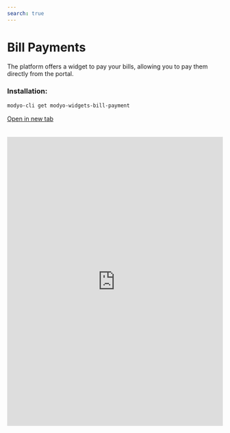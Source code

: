 ```yaml
---
search: true
---
```


# Bill Payments

The platform offers a widget to pay your bills, allowing you to pay them directly from the portal.

### Installation:

```bash
modyo-cli get modyo-widgets-bill-payment
```

[Open in new tab](https://widgets.modyo.com/retail/bill-payment)

<iframe id="widgetFrame" src="https://widgets.modyo.com/retail/payments-summary" width="100%" frameborder="0" style="min-height:675px;overflow:auto;margin-top:20px;"/>

To add and pay your bills, the default options available are:

| Feature           | Description                                           |
|:------------------------|:------------------------------------------------------|
| My Accounts             | View all paid and pending accounts for the user. When you select an account, you can view the dates, amounts, and IDs of the operation. From here you can **Edit** and **Delete** accounts. If you do not have an outstanding balance, the button to pay will be disabled, otherwise the button will be lit with the amount to be paid.                                                                            |
| New Account            | Add a new account by selecting from a list of predefined categories. Companies of that type will be charged depending on the type selected. Select the company, fill in your customer agreement number and the alias of how it will appear in **My Accounts**. The categories that the widget offers are: <ul> <li> Water </li> <li> Transportation </li> <li> Highways </li> <li> Education </li> <li> Contributions </li> <li> Electricity </li><li> Gas </li>  <li>Real-estate </li> <li> Institute </li> <li> Insurance </li> </ul> <br> If you activate **Schedule this transfer? **, you can add **Start Date**, **Pay from**, **End Date**, and **Maximum Amount**.  |
| Pay Bill            | From **My Accounts** select the accounts you want to pay. In **Added Amounts** you can see the breakdown of the total. At checkout, your ballot will be displayed with account information and transaction amounts.                        |


<script>

  export default {
    mounted() {

      function setIframeHeightCO(id, ht) {
          var ifrm = document.getElementById(id);
          if(ifrm) {
            ifrm.style.height = ht + 4 + "px";
          }
      }
      // iframed document sends its height using postMessage
      function handleDocHeightMsg(e) {
          // check origin
          if ( e.origin === 'https://widgets.modyo.com' ) {
              // parse data
              var data = JSON.parse( e.data );

              console.log('data:', data)
              // check data object
              if ( data['docHeight'] ) {
                  setIframeHeightCO( 'widgetFrame', data['docHeight'] );
              } else {
                  setIframeHeightCO( 'widgetFrame', 700 );
              }
          }
      }

      // assign message handler
      if ( window.addEventListener ) {
          window.addEventListener('message', handleDocHeightMsg, false);
      }
    }
  }

</script>
